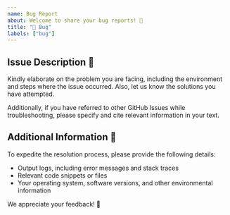 ```yaml
---
name: Bug Report
about: Welcome to share your bug reports! 🐞
title: "🐞 Bug"
labels: ["bug"]
---
```

## Issue Description 🤔

Kindly elaborate on the problem you are facing, including the environment and steps where the issue occurred. Also, let us know the solutions you have attempted.

Additionally, if you have referred to other GitHub Issues while troubleshooting, please specify and cite relevant information in your text.

## Additional Information 📝

To expedite the resolution process, please provide the following details:

- Output logs, including error messages and stack traces
- Relevant code snippets or files
- Your operating system, software versions, and other environmental information

We appreciate your feedback! 🙏